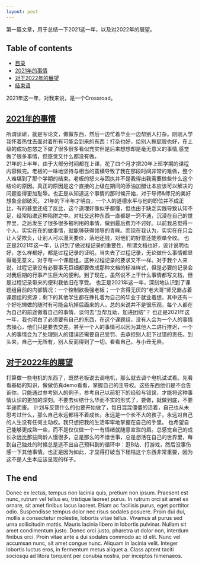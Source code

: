 ```yaml
---
layout: post
---
```


第一篇文章，用于总结一下2021这一年，以及对2022年的展望。

## Table of contents
- [目录](#目录)
- [2021年的事情](#2021年的事情)
- [对于2022年的展望](#对于2022年的展望)
- [结束语](#结束语)

2021年这一年，对我来说，是一个Crossroad。

## [2021年的事情](#2021年的事情)

  所谓读研，就是写论文，做做东西，然后一边忙着毕业一边帮别人打杂。刚刚入学我怀着热忱去面对着所有可能会到来的东西：打杂也好，给别人擦屁股也好，在上级的成功忽悠之下做了很多很多看似充实但是后来想想却是毫无意义的事情,感觉做了很多事情，但感觉又什么都没有做。
   <br/>21年的上半年，由于大部分时间都在上课，花了四个月才把20年上班学期的课程内容做完。老板的一味地坚持与相当的蛮横导致了我在那段时间非常的难做，整个人难堪到了那个学期的结束。老板的怒火与固执并不是我得出我需要做些什么这个结论的原因。真正的原因是这个直接的上级在期间的添油加醋让本应该可以解决的问题变得更加耻辱。也正是从知道这个事情的那时候开始，对于导师&师兄的美好想象全部破灭。
  21年的下半年才明白，一个人的道德水平与他的职位并不成正比，有的甚至还成了反比，这个道理好像似乎都懂，但也由于缺乏实践导致认知不足，经常陷进这种陷阱之中。对社交这种东西一直都是一窍不通，沉浸在自己的世界里，之后发生了很多很多被利用的事情，做到最后费力不讨好。以前我总觉得一个人，实实在在的做事情，就能够获得领导的青睐。而现在我认为，实实在在只会让人受欺负，让别人可以漫天要价，落地还钱，对他们的好意还能照单全收。
   也正是2021年这一年，认识到了做过程记录的重要性，所谓文档也好，设计说明也好，怎么样都好，都是过程记录的证明。当失去了过程记录，无论做什么事情都显得毫无意义。对于每一个课题组，这种过程记录的要求又不一样。对于我个人来说，过程记录没有必要事无巨细都要做成那种文档的标准样式，但是必要的记录会对我后期的行事产生巨大的便利。到了现在，虽然说不上干什么事情都写文档，但是过程记录带来的便利我依旧在享受。
   也正是2021年这一年，深刻地认识到了课题组目前的内部情况：一个控制欲极强老板；一个贪得无厌的“老大哥”师兄霸占着课题组的资源；剩下的其他学生都在挣扎着为自己的毕业于就业着想，其中还有一个好吃懒做的随时有可能会坑掉后面来的人。总的来说并不是很乐观，每个人都在为自己的前途做着自己的事情，谈何去“互帮互助，加进团结”？
   也正是2021年这一年，我也明白了必须要有自己的东西，在这个课题组，没有人会为一个人的事情去操心，他们只是要去交差。甚至一个人的事情可以因为其他人二进行推迟，一个人的事情会为了处理别人的错误还需要自己受罚、去承担别人犯下过错的责任。到头来，自己一无所有，别人反而得到了一切。看看自己，与小丑无异。

## [对于2022年的展望](#对于2022年的展望)

   打算做一些电机的东西了，既然老板说去调电机，那么就去调个电机试试看。先看看基础的知识，做做仿真demo看看，掌握自己的主导权。这些东西他们是不会告诉你，只能通过参考别人的例子，参考自己以前犯下的经验与错误，才能将这种事情认识的更加的深刻。不要去纠结什么华而不实的形式了，要做，就做到底，不要半途而废。
   计划与反馈什么的也要开始做了，每日混混僵僵的活着，自己也从未思考过什么，那么自己永远都得不着成长。永远是一个长不大的孩子，永远对自己的人生没有任何主动权。我只想把我的生活牢牢地掌握在自己的手里。
   也希望自己能够更成熟一些，而不是仅仅做一个一有情绪就随意宣泄的屑。总感觉自己的成长永远比那些同龄人慢很多，总是那么的不谙世事，总是想活在自己的世界里，每到自己独处的时候总是逃不出自己预料到的循环中：逛B站、打游戏，然后没事伤感一下其他事情。也正是因为如此，才显得打破当下桎梏这个东西非常重要，因为这不是人生本应该呈现的样子。

## The end

Donec ex lectus, tempus non lacinia quis, pretium non ipsum. Praesent est nunc, rutrum vel tellus eu, tristique laoreet purus. In rutrum orci sit amet ex ornare, sit amet finibus lacus laoreet. Etiam ac facilisis purus, eget porttitor odio. Suspendisse tempus dolor nec risus sodales posuere. Proin dui dui, mollis a consectetur molestie, lobortis vitae tellus. Vivamus at purus sed urna sollicitudin mattis. Mauris lacinia libero in lobortis pulvinar. Nullam sit amet condimentum justo. Donec orci justo, pharetra ut dolor non, interdum finibus orci. Proin vitae ante a dui sodales commodo ac id elit. Nunc vel accumsan nunc, sit amet congue nunc. Aliquam in lacinia velit. Integer lobortis luctus eros, in fermentum metus aliquet a. Class aptent taciti sociosqu ad litora torquent per conubia nostra, per inceptos himenaeos.

